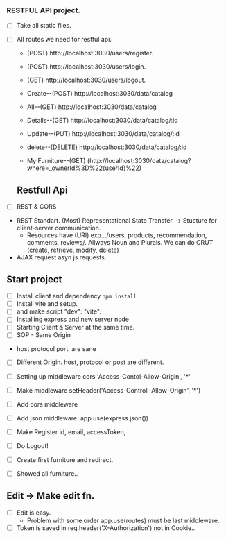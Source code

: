 ### RESTFUL API project.

- [ ] Take all static files.
- [ ] All routes we need for restful api.

  - (POST) http://localhost:3030/users/register.
  - (POST) http://localhost:3030/users/login.
  - (GET) http://localhost:3030/users/logout.

  - Create--(POST) http://localhost:3030/data/catalog
  - All--(GET) http://localhost:3030/data/catalog
  - Details--(GET) http://localhost:3030/data/catalog/:id
  - Update--(PUT) http://localhost:3030/data/catalog/:id
  - delete--(DELETE) http://localhost:3030/data/catalog/:id
  - My Furniture--(GET) (http://localhost:3030/data/catalog?where=\_ownerId%3D%22{userId}%22)

  ## Restfull Api

- [ ] REST & CORS
- REST Standart. (Most) Representational State Transfer.
  -> Stucture for client-server communication.
  - Resources have (URI) exp.../users, products, recommendation, comments, reviews/. Allways Noun and Plurals. We can do CRUT (create, retrieve, modify, delete)
- AJAX request asyn js requests.

## Start project

- [ ] Install client and dependency `npm install`
- [ ] Install vite and setup.
- [ ] and make script "dev": "vite".
- [ ] Installing express and new server node
- [ ] Starting Client & Server at the same time.
- [ ] SOP - Same Origin
- host protocol port. are sane
- [ ] Different Origin. host, protocol or post are different.
- [ ] Setting up middleware cors 'Access-Contol-Allow-Origin', '\*'
- [ ] Make middleware setHeader('Access-Controll-Allow-Origin', '\*')

- [ ] Add cors middleware
- [ ] Add json middleware. app.use(express.json())
- [ ] Make Register id, email, accessToken,
- [ ] Do Logout!

- [ ] Create first furniture and redirect.
- [ ] Showed all furniture..

## Edit -> Make edit fn.

- [ ] Edit is easy.
  - Problem with some order app.use(routes) must be last middleware.
- [ ] Token is saved in req.header('X-Authorization') not in Cookie..
